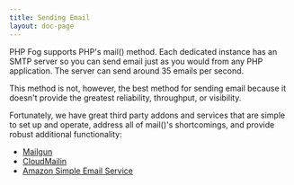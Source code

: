 ```yaml
---
title: Sending Email
layout: doc-page
---
```


PHP Fog supports PHP's mail() method. Each dedicated instance has an SMTP server so you can send email just as you would from any PHP application. The server can send around 35 emails per second. 

This method is not, however, the best method for sending email because it doesn't provide the greatest reliability, throughput, or visibility.

Fortunately, we have great third party addons and services that are simple to set up and operate, address all of mail()'s shortcomings, and provide robust additional functionality:

* [Mailgun](http://dev.appfog.com/features/article/mailgun)
* [CloudMailin](http://dev.appfog.com/features/article/cloudmailin)
* [Amazon Simple Email Service](http://aws.amazon.com/ses/)
